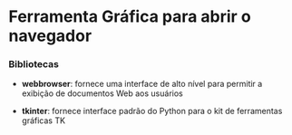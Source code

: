 # Ferramenta Gráfica para abrir o navegador

### Bibliotecas

* **webbrowser**: fornece uma interface de alto nível para permitir a exibição de documentos Web aos usuários

* **tkinter**: fornece interface padrão do Python para o kit de ferramentas gráficas TK